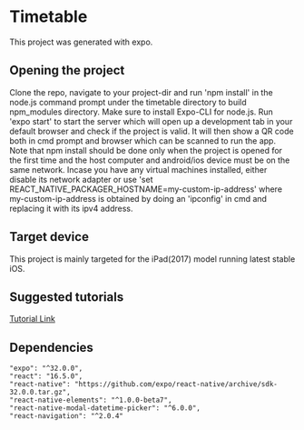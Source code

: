 # Timetable

This project was generated with expo.

## Opening the project 

Clone the repo, navigate to your project-dir and run 'npm install' in the node.js command prompt under the timetable directory to build npm_modules directory. Make sure to install Expo-CLI for node.js. Run 'expo start' to start the server which will open up a development tab in your default browser and check if the project is valid. It will then show a QR code both in cmd prompt and browser which can be scanned to run the app. Note that npm install should be done only when the project is opened for the first time and the host computer and android/ios device must be on the same network. Incase you have any virtual machines installed, either disable its network adapter or use 'set REACT_NATIVE_PACKAGER_HOSTNAME=my-custom-ip-address' where my-custom-ip-address is obtained by doing an 'ipconfig' in cmd and replacing it with its ipv4 address.

## Target device

This project is mainly targeted for the iPad(2017) model running latest stable iOS.

## Suggested tutorials 

[Tutorial Link](https://www.youtube.com/playlist?list=PLYxzS__5yYQlHANFLwcsSzt3elIbYTG1h)

## Dependencies

    "expo": "^32.0.0",
    "react": "16.5.0",
    "react-native": "https://github.com/expo/react-native/archive/sdk-32.0.0.tar.gz",
    "react-native-elements": "^1.0.0-beta7",
    "react-native-modal-datetime-picker": "^6.0.0",
    "react-navigation": "^2.0.4"
